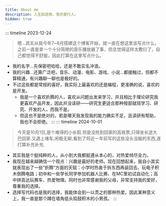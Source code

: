 ```yaml
---
title: About me
description: 人生如逆旅，我亦是行人。
hidden: true
---
```


::: timeline 2023-12-24
> 嗯...其实从我今年7~8月搭建这个博客开始，就一直在想这里该写点什么，之前一直是拿一个十分简陋的音乐播放器了事，但总觉得这样太敷衍了，自己都觉得不舒服，因此打算在这里写点什么。

* 我的名字...先保密吧哈哈，还是不敢实名冲浪。
* 我的兴趣...还算广泛吧，音乐、动漫、电影、游戏、小说...都接触过，但都不算精通，有兴趣聊一聊也是极好的。
* 不过这些都是常规的喜好，我实际上最喜欢的还是编程，更准确的说，喜欢的是开发。
  * 我是一个喜欢折腾的人，喜欢从问题出发来学习，并且相比于理论研究我更喜欢产品开发，因此并没读研——研究生更适合那种按部就班学习、研究、开发的人，而我不是。
  * 但这也不是绝对的，若是哪天我发现我的能力确实不足，且读研有帮助，我也不会拒绝。
:::
::: timeline 2024-10-01

> 今天是10月1日,是个难得的小长假.但是没抢到回家的高铁票,只得坐长途大巴回家.又遇上堵车,闲极无聊,看到了将近一年前写的这些没头没脑的东西,遂打算补充补充.

* 其实我是个挺纯粹的人，从小到大我都挺遵从本心的，对热爱倾尽全力。
* 我现在越来越确信一个观点：兴趣是最好的老师。现在回想起来，我自小其实就表现出了一些“折腾”方面的天赋：小学时热衷于拆东西再装回去、玩电子积木倒腾电路；初中和一些学长同学参加机器人比赛、在MC里初试自动化；高中拼高达玩赛车、热爱物理。同时也非常感谢我的父母，非常支持我的爱好，尊重我的选择。
* 选择写代码也是我的选择，我能体会到一以贯之的那种热爱。因此某种意义上，我一直是那个蹲在墙角低头捣鼓积木的小男孩。
:::
